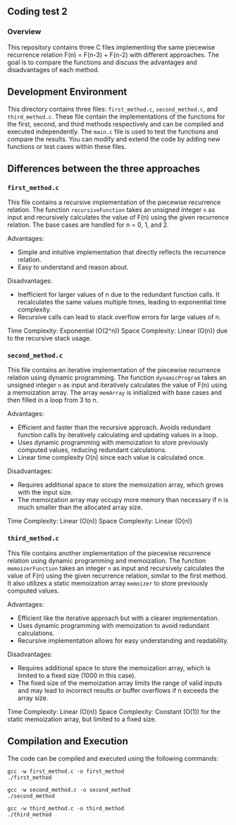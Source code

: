 ## Coding test 2

### Overview
This repository contains three C files implementing the same piecewise recurrence relation F(n) = F(n-3) + F(n-2) with different approaches. The goal is to compare the functions and discuss the advantages and disadvantages of each method.

## Development Environment
This directory contains three files: `first_method.c`, `second_method.c`, and `third_method.c`. These file contain the implementations of the functions for the first, second, and third methods respectively and can be compiled and executed independently. The `main.c` file is used to test the functions and compare the results. You can modify and extend the code by adding new functions or test cases within these files.

## Differences between the three approaches

### `first_method.c`
This file contains a recursive implementation of the piecewise recurrence relation. The function `recursiveFunction` takes an unsigned integer `n` as input and recursively calculates the value of F(n) using the given recurrence relation. The base cases are handled for n = 0, 1, and 2.

Advantages:

- Simple and intuitive implementation that directly reflects the recurrence relation.
- Easy to understand and reason about.

Disadvantages:

- Inefficient for larger values of n due to the redundant function calls. It recalculates the same values multiple times, leading to exponential time complexity.
- Recursive calls can lead to stack overflow errors for large values of n.

Time Complexity: Exponential (O(2^n))
Space Complexity: Linear (O(n)) due to the recursive stack usage.

### `second_method.c`
This file contains an iterative implementation of the piecewise recurrence relation using dynamic programming. The function `dynamicProgram` takes an unsigned integer `n` as input and iteratively calculates the value of F(n) using a memoization array. The array `memArray` is initialized with base cases and then filled in a loop from 3 to n.

Advantages:

- Efficient and faster than the recursive approach. Avoids redundant function calls by iteratively calculating and updating values in a loop.
- Uses dynamic programming with memoization to store previously computed values, reducing redundant calculations.
- Linear time complexity O(n) since each value is calculated once.

Disadvantages:

- Requires additional space to store the memoization array, which grows with the input size.
- The memoization array may occupy more memory than necessary if n is much smaller than the allocated array size.

Time Complexity: Linear (O(n))
Space Complexity: Linear (O(n))

### `third_method.c`
This file contains another implementation of the piecewise recurrence relation using dynamic programming and memoization. The function `memoizerFunction` takes an integer `n` as input and recursively calculates the value of F(n) using the given recurrence relation, similar to the first method. It also utilizes a static memoization array `memoizer` to store previously computed values.

Advantages:

- Efficient like the iterative approach but with a clearer implementation.
- Uses dynamic programming with memoization to avoid redundant calculations.
- Recursive implementation allows for easy understanding and readability.

Disadvantages:

- Requires additional space to store the memoization array, which is limited to a fixed size (1000 in this case).
- The fixed size of the memoization array limits the range of valid inputs and may lead to incorrect results or buffer overflows if n exceeds the array size.

Time Complexity: Linear (O(n))
Space Complexity: Constant (O(1)) for the static memoization array, but limited to a fixed size.

## Compilation and Execution
The code can be compiled and executed using the following commands:

```shell
gcc -w first_method.c -o first_method
./first_method
```

```shell
gcc -w second_method.c -o second_method
./second_method
```

```shell
gcc -w third_method.c -o third_method
./third_method
```

